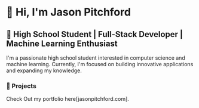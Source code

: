 # 👋 Hi, I'm Jason Pitchford

## 🚀 High School Student | Full-Stack Developer | Machine Learning Enthusiast

I'm a passionate high school student interested in computer science and machine learning. Currently, I'm focused on building innovative applications and expanding my knowledge.


### 🌟 Projects

Check Out my portfolio here[jasonpitchford.com].
